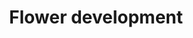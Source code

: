 ---
annotations:
- id: PW:0000003
  parent: signaling pathway
  type: Pathway Ontology
  value: signaling pathway
- id: PW:0000650
  parent: signaling pathway
  type: Pathway Ontology
  value: signaling pathway pertinent to development
authors:
- MartijnVanIersel
- Pjaiswal
- MaintBot
- Khanspers
- AlexanderPico
- Eweitz
- Egonw
description: Based on a boolean genetic model of floral tissue development.
last-edited: 2023-04-18
organisms:
- Arabidopsis thaliana
communities:
- Plants
redirect_from:
- /index.php/Pathway:WP618
- /instance/WP618
- /instance/WP618_r126224
revision: r126224
schema-jsonld:
- '@context': https://schema.org/
  '@id': https://wikipathways.github.io/pathways/WP618.html
  '@type': Dataset
  creator:
    '@type': Organization
    name: WikiPathways
  description: Based on a boolean genetic model of floral tissue development.
  keywords:
  - A = AP1
  - AG
  - AP1
  - AP2
  - AP3
  - B = AP3
  - C = AG
  - CLF
  - EMF1
  - FT
  - FUL
  - LFY
  - LUG
  - PI
  - SEP-1
  - SEP-2
  - SEP-3
  - TFL1
  - UFO
  - WUS
  license: CC0
  name: Flower development
seo: CreativeWork
title: Flower development
wpid: WP618
---